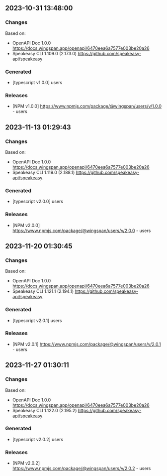 
## 2023-10-31 13:48:00
### Changes
Based on:
- OpenAPI Doc 1.0.0 https://docs.wingspan.app/openapi/6470eea6a7577e003be20a26
- Speakeasy CLI 1.109.0 (2.173.0) https://github.com/speakeasy-api/speakeasy
### Generated
- [typescript v1.0.0] users
### Releases
- [NPM v1.0.0] https://www.npmjs.com/package/@wingspan/users/v/1.0.0 - users


## 2023-11-13 01:29:43
### Changes
Based on:
- OpenAPI Doc 1.0.0 https://docs.wingspan.app/openapi/6470eea6a7577e003be20a26
- Speakeasy CLI 1.119.0 (2.188.1) https://github.com/speakeasy-api/speakeasy
### Generated
- [typescript v2.0.0] users
### Releases
- [NPM v2.0.0] https://www.npmjs.com/package/@wingspan/users/v/2.0.0 - users

## 2023-11-20 01:30:45
### Changes
Based on:
- OpenAPI Doc 1.0.0 https://docs.wingspan.app/openapi/6470eea6a7577e003be20a26
- Speakeasy CLI 1.121.1 (2.194.1) https://github.com/speakeasy-api/speakeasy
### Generated
- [typescript v2.0.1] users
### Releases
- [NPM v2.0.1] https://www.npmjs.com/package/@wingspan/users/v/2.0.1 - users

## 2023-11-27 01:30:11
### Changes
Based on:
- OpenAPI Doc 1.0.0 https://docs.wingspan.app/openapi/6470eea6a7577e003be20a26
- Speakeasy CLI 1.122.0 (2.195.2) https://github.com/speakeasy-api/speakeasy
### Generated
- [typescript v2.0.2] users
### Releases
- [NPM v2.0.2] https://www.npmjs.com/package/@wingspan/users/v/2.0.2 - users